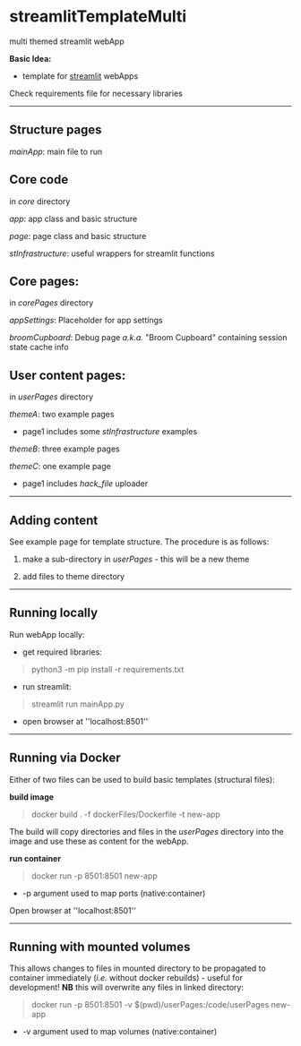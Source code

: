 # streamlitTemplateMulti
 multi themed streamlit webApp

 **Basic Idea:**
 * template for [streamlit](https://streamlit.io) webApps

 Check requirements file for necessary libraries

 ---

## Structure pages

*mainApp*: main file to run

## Core code
in *core* directory

*app*: app class and basic structure

*page*: page class and basic structure

*stInfrastructure*: useful wrappers for streamlit functions

## Core pages:
in *corePages* directory

*appSettings*: Placeholder for app settings

*broomCupboard*: Debug page _a.k.a._ "Broom Cupboard" containing session state cache info

## User content pages:

in *userPages* directory

*themeA*: two example pages

 - page1 includes some *stInfrastructure* examples

*themeB*: three example pages

*themeC*: one example page

 - page1 includes *hack_file* uploader 

---

## Adding content

See example page for template structure.
The procedure is as follows:

1. make a sub-directory in *userPages* - this will be a new theme

2. add files to theme directory

---

## Running locally

Run webApp locally:

* get required libraries:
> python3 -m pip install -r requirements.txt

* run streamlit:
> streamlit run mainApp.py

* open browser at ''localhost:8501''

---

## Running via Docker

Either of two files can be used to build basic templates (structural files):

__build image__

> docker build . -f dockerFiles/Dockerfile -t new-app

The build will copy directories and files in the _userPages_ directory into the image and use these as content for the webApp.

__run container__

> docker run -p 8501:8501 new-app

* -p argument used to map ports (native:container)

Open browser at ''localhost:8501''

---

## Running with mounted volumes

This allows changes to files in mounted directory to be propagated to container immediately (*i.e.* without docker rebuilds) - useful for development!
**NB** this will overwrite any files in linked directory:

> docker run -p 8501:8501 -v $(pwd)/userPages:/code/userPages new-app

* -v argument used to map volumes (native:container)
